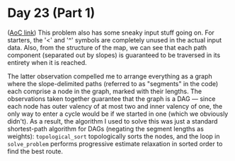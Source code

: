 # Day 23 (Part 1)
([AoC link](https://adventofcode.com/2023/day/23))
This problem also has some sneaky input stuff going on. For starters, the '<' and '^' symbols are completely unused in the actual input data. Also, from the structure of the map, we can see that each path component (separated out by slopes) is guaranteed to be traversed in its entirety when it is reached.

The latter observation compelled me to arrange everything as a graph where the slope-delimited paths (referred to as "segments" in the code) each comprise a node in the graph, marked with their lengths. The observations taken together guarantee that the graph is a DAG — since each node has outer valency of at most two and inner valency of one, the only way to enter a cycle would be if we started in one (which we obviously didn't). As a result, the algorithm I used to solve this was just a standard shortest-path algorithm for DAGs (negating the segment lengths as weights): `topological_sort` topologically sorts the nodes, and the loop in `solve_problem` performs progressive estimate relaxation in sorted order to find the best route.